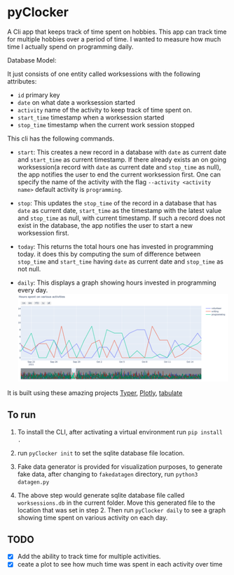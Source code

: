 # pyClocker
A Cli app that keeps track of time spent on hobbies. This app can track time for multiple hobbies over a period of time.
I wanted to measure how much time I actually spend on programming daily.

Database Model:

It just consists of one entity called worksessions with the following attributes:
* ```id``` primary key
* ```date``` on what date a worksession started 
* ```activity``` name of the activity to keep track of time spent on.
* ```start_time``` timestamp when a worksession started 
* ```stop_time``` timestamp when the current work session stopped 


This cli has the following commands.

* ```start```: This creates a new record in a database with ```date``` as current date and ```start_time``` as current timestamp.
If there already exists an on going worksession(a record with ```date``` as current date and ```stop_time``` as null), the app notifies the user to end the current worksession first. One can specify the name of the activity with the flag ```--activity <activity name>```  default activity is ```programming```.

* ```stop```: This updates the ```stop_time``` of the record in a database that has ```date``` as current date, ```start_time``` as the timestamp with the latest value and ```stop_time``` as null, with  current timestamp.
If such a record does not exist in the database, the app notifies the user to start a new worksession first.

* ```today```: This returns the total hours one has invested in programming today.
it does this by computing the sum of difference between ```stop_time``` and ```start_time``` having ```date``` as current date and ```stop_time``` as not null.

* ```daily```: This displays a graph showing hours invested in programming every day.
  ![daily activity report](daily_time_spent.png)

It is built using these amazing projects [Typer](https://github.com/tiangolo/typer), [Plotly](https://github.com/plotly), [tabulate](https://github.com/astanin/python-tabulate)

## To run

1. To install the CLI, after activating a virtual environment run ```pip install .```
 
2. run ```pyClocker init``` to set the sqlite database file location.

3. Fake data generator is provided for visualization purposes, to generate fake data,
after changing to ```fakedatagen``` directory, run ```python3 datagen.py```

4. The above step would generate sqlite database file called ```worksessions.db``` in the current folder. Move this generated file to the location that was set in step 2. Then run ```pyClocker daily``` to see a graph showing time spent on various activity on each day.


## TODO

- [x] Add the ability to track time for multiple activities.
- [x] ceate a plot to see how much time was spent in each activity over time
